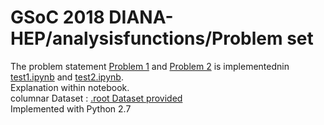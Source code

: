# GSoC 2018 DIANA-HEP/analysisfunctions/Problem set
The problem statement [Problem 1](problem1.md) and [Problem 2](problem2.md) is implementednin [test1.ipynb](test1.ipynb) and [test2.ipynb](test2.ipynb).
<br>
Explanation within notebook.<br>
columnar Dataset : [.root Dataset provided](HZZ.root)<br>
Implemented with Python 2.7
